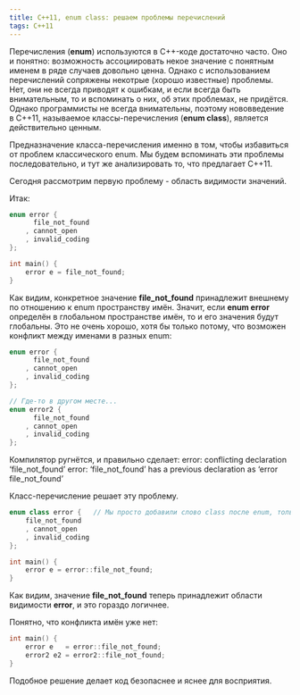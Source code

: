```yaml
---
title: C++11, enum class: решаем проблемы перечислений
tags: C++11
---
```


Перечисления (**enum**) используются в C++-коде достаточно часто. Оно и понятно: возможность ассоциировать некое значение с понятным именем в ряде случаев довольно ценна. Однако с использованием перечислений сопряжены некотрые (хорошо известные) проблемы. Нет, они не всегда приводят к ошибкам, и если всегда быть внимательным, то и вспоминать о них, об этих проблемах, не придётся. Однако программисты не всегда внимательны, поэтому нововведение в C++11, называемое классы-перечисления (**enum class**), является действительно ценным.

Предназначение класса-перечисления именно в том, чтобы избавиться от проблем классического enum. Мы будем вспоминать эти проблемы последовательно, и тут же анализировать то, что предлагает C++11.

Сегодня рассмотрим первую проблему - область видимости значений.

Итак:
```cpp
enum error {
      file_not_found
    , cannot_open
    , invalid_coding
};

int main() {
    error e = file_not_found;
}
```

Как видим, конкретное значение **file_not_found** принадлежит внешнему по отношению к enum пространству имён. Значит, если **enum error** определён в глобальном пространстве имён, то и его значения будут глобальны. Это не очень хорошо, хотя бы только потому, что возможен конфликт между именами в разных enum:

```cpp
enum error {
      file_not_found
    , cannot_open
    , invalid_coding
};

// Где-то в другом месте...
enum error2 {
	  file_not_found
	, cannot_open
	, invalid_coding
};
```

Компилятор ругнётся, и правильно сделает:
error: conflicting declaration ‘file_not_found’
error: ‘file_not_found’ has a previous declaration as ‘error file_not_found’

Класс-перечисление решает эту проблему.

```cpp
enum class error {   // Мы просто добавили слово class после enum, только и всего.
    file_not_found
    , cannot_open
    , invalid_coding
};

int main() {
    error e = error::file_not_found;
}
```

Как видим, значение **file_not_found** теперь принадлежит области видимости **error**, и это гораздо логичнее.

Понятно, что конфликта имён уже нет:

```cpp
int main() {
    error e   = error::file_not_found;
    error2 e2 = error2::file_not_found;
}
```

Подобное решение делает код безопаснее и яснее для восприятия.
